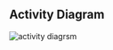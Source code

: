 
## Activity Diagram

![activity diagrsm](https://user-images.githubusercontent.com/67577934/143219742-5bca7d74-d9db-43ae-9fa5-88b0dd27bed7.png)
